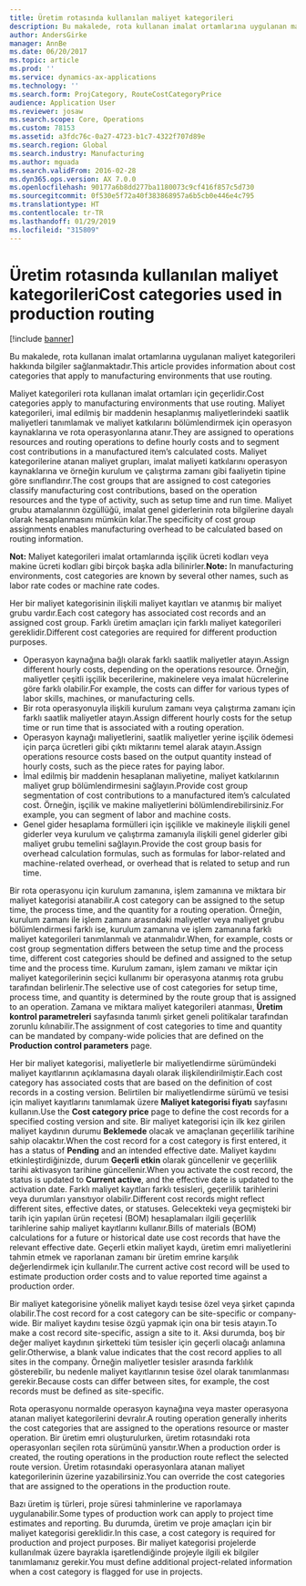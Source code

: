 ```yaml
---
title: Üretim rotasında kullanılan maliyet kategorileri
description: Bu makalede, rota kullanan imalat ortamlarına uygulanan maliyet kategorileri hakkında bilgiler sağlanmaktadır.
author: AndersGirke
manager: AnnBe
ms.date: 06/20/2017
ms.topic: article
ms.prod: ''
ms.service: dynamics-ax-applications
ms.technology: ''
ms.search.form: ProjCategory, RouteCostCategoryPrice
audience: Application User
ms.reviewer: josaw
ms.search.scope: Core, Operations
ms.custom: 78153
ms.assetid: a3fdc76c-0a27-4723-b1c7-4322f707d89e
ms.search.region: Global
ms.search.industry: Manufacturing
ms.author: mguada
ms.search.validFrom: 2016-02-28
ms.dyn365.ops.version: AX 7.0.0
ms.openlocfilehash: 90177a6b8dd277ba1180073c9cf416f857c5d730
ms.sourcegitcommit: 0f530e5f72a40f383868957a6b5cb0e446e4c795
ms.translationtype: HT
ms.contentlocale: tr-TR
ms.lasthandoff: 01/29/2019
ms.locfileid: "315809"
---
```

# <a name="cost-categories-used-in-production-routing"></a><span data-ttu-id="6743c-103">Üretim rotasında kullanılan maliyet kategorileri</span><span class="sxs-lookup"><span data-stu-id="6743c-103">Cost categories used in production routing</span></span>

[!include [banner](../includes/banner.md)]

<span data-ttu-id="6743c-104">Bu makalede, rota kullanan imalat ortamlarına uygulanan maliyet kategorileri hakkında bilgiler sağlanmaktadır.</span><span class="sxs-lookup"><span data-stu-id="6743c-104">This article provides information about cost categories that apply to manufacturing environments that use routing.</span></span>

<span data-ttu-id="6743c-105">Maliyet kategorileri rota kullanan imalat ortamları için geçerlidir.</span><span class="sxs-lookup"><span data-stu-id="6743c-105">Cost categories apply to manufacturing environments that use routing.</span></span> <span data-ttu-id="6743c-106">Maliyet kategorileri, imal edilmiş bir maddenin hesaplanmış maliyetlerindeki saatlik maliyetleri tanımlamak ve maliyet katkılarını bölümlendirmek için operasyon kaynaklarına ve rota operasyonlarına atanır.</span><span class="sxs-lookup"><span data-stu-id="6743c-106">They are assigned to operations resources and routing operations to define hourly costs and to segment cost contributions in a manufactured item’s calculated costs.</span></span> <span data-ttu-id="6743c-107">Maliyet kategorilerine atanan maliyet grupları, imalat maliyeti katkılarını operasyon kaynaklarına ve örneğin kurulum ve çalıştırma zamanı gibi faaliyetin tipine göre sınıflandırır.</span><span class="sxs-lookup"><span data-stu-id="6743c-107">The cost groups that are assigned to cost categories classify manufacturing cost contributions, based on the operation resources and the type of activity, such as setup time and run time.</span></span> <span data-ttu-id="6743c-108">Maliyet grubu atamalarının özgüllüğü, imalat genel giderlerinin rota bilgilerine dayalı olarak hesaplanmasını mümkün kılar.</span><span class="sxs-lookup"><span data-stu-id="6743c-108">The specificity of cost group assignments enables manufacturing overhead to be calculated based on routing information.</span></span> 

<span data-ttu-id="6743c-109">**Not:** Maliyet kategorileri imalat ortamlarında işçilik ücreti kodları veya makine ücreti kodları gibi birçok başka adla bilinirler.</span><span class="sxs-lookup"><span data-stu-id="6743c-109">**Note:** In manufacturing environments, cost categories are known by several other names, such as labor rate codes or machine rate codes.</span></span> 

<span data-ttu-id="6743c-110">Her bir maliyet kategorisinin ilişkili maliyet kayıtları ve atanmış bir maliyet grubu vardır.</span><span class="sxs-lookup"><span data-stu-id="6743c-110">Each cost category has associated cost records and an assigned cost group.</span></span> <span data-ttu-id="6743c-111">Farklı üretim amaçları için farklı maliyet kategorileri gereklidir.</span><span class="sxs-lookup"><span data-stu-id="6743c-111">Different cost categories are required for different production purposes.</span></span>

-   <span data-ttu-id="6743c-112">Operasyon kaynağına bağlı olarak farklı saatlik maliyetler atayın.</span><span class="sxs-lookup"><span data-stu-id="6743c-112">Assign different hourly costs, depending on the operations resource.</span></span> <span data-ttu-id="6743c-113">Örneğin, maliyetler çeşitli işçilik becerilerine, makinelere veya imalat hücrelerine göre farklı olabilir.</span><span class="sxs-lookup"><span data-stu-id="6743c-113">For example, the costs can differ for various types of labor skills, machines, or manufacturing cells.</span></span>
-   <span data-ttu-id="6743c-114">Bir rota operasyonuyla ilişkili kurulum zamanı veya çalıştırma zamanı için farklı saatlik maliyetler atayın.</span><span class="sxs-lookup"><span data-stu-id="6743c-114">Assign different hourly costs for the setup time or run time that is associated with a routing operation.</span></span>
-   <span data-ttu-id="6743c-115">Operasyon kaynağı maliyetlerini, saatlik maliyetler yerine işçilik ödemesi için parça ücretleri gibi çıktı miktarını temel alarak atayın.</span><span class="sxs-lookup"><span data-stu-id="6743c-115">Assign operations resource costs based on the output quantity instead of hourly costs, such as the piece rates for paying labor.</span></span>
-   <span data-ttu-id="6743c-116">İmal edilmiş bir maddenin hesaplanan maliyetine, maliyet katkılarının maliyet grup bölümlendirmesini sağlayın.</span><span class="sxs-lookup"><span data-stu-id="6743c-116">Provide cost group segmentation of cost contributions to a manufactured item’s calculated cost.</span></span> <span data-ttu-id="6743c-117">Örneğin, işçilik ve makine maliyetlerini bölümlendirebilirsiniz.</span><span class="sxs-lookup"><span data-stu-id="6743c-117">For example, you can segment of labor and machine costs.</span></span>
-   <span data-ttu-id="6743c-118">Genel gider hesaplama formülleri için işçilikle ve makineyle ilişkili genel giderler veya kurulum ve çalıştırma zamanıyla ilişkili genel giderler gibi maliyet grubu temelini sağlayın.</span><span class="sxs-lookup"><span data-stu-id="6743c-118">Provide the cost group basis for overhead calculation formulas, such as formulas for labor-related and machine-related overhead, or overhead that is related to setup and run time.</span></span>

<span data-ttu-id="6743c-119">Bir rota operasyonu için kurulum zamanına, işlem zamanına ve miktara bir maliyet kategorisi atanabilir.</span><span class="sxs-lookup"><span data-stu-id="6743c-119">A cost category can be assigned to the setup time, the process time, and the quantity for a routing operation.</span></span> <span data-ttu-id="6743c-120">Örneğin, kurulum zamanı ile işlem zamanı arasındaki maliyetler veya maliyet grubu bölümlendirmesi farklı ise, kurulum zamanına ve işlem zamanına farklı maliyet kategorileri tanımlanmalı ve atanmalıdır.</span><span class="sxs-lookup"><span data-stu-id="6743c-120">When, for example, costs or cost group segmentation differs between the setup time and the process time, different cost categories should be defined and assigned to the setup time and the process time.</span></span> <span data-ttu-id="6743c-121">Kurulum zamanı, işlem zamanı ve miktar için maliyet kategorilerinin seçici kullanımı bir operasyona atanmış rota grubu tarafından belirlenir.</span><span class="sxs-lookup"><span data-stu-id="6743c-121">The selective use of cost categories for setup time, process time, and quantity is determined by the route group that is assigned to an operation.</span></span> <span data-ttu-id="6743c-122">Zamana ve miktara maliyet kategorileri atanması, **Üretim kontrol parametreleri** sayfasında tanımlı şirket geneli politikalar tarafından zorunlu kılınabilir.</span><span class="sxs-lookup"><span data-stu-id="6743c-122">The assignment of cost categories to time and quantity can be mandated by company-wide policies that are defined on the **Production control parameters** page.</span></span> 

<span data-ttu-id="6743c-123">Her bir maliyet kategorisi, maliyetlerle bir maliyetlendirme sürümündeki maliyet kayıtlarının açıklamasına dayalı olarak ilişkilendirilmiştir.</span><span class="sxs-lookup"><span data-stu-id="6743c-123">Each cost category has associated costs that are based on the definition of cost records in a costing version.</span></span> <span data-ttu-id="6743c-124">Belirtilen bir maliyetlendirme sürümü ve tesisi için maliyet kayıtlarını tanımlamak üzere **Maliyet kategorisi fiyatı** sayfasını kullanın.</span><span class="sxs-lookup"><span data-stu-id="6743c-124">Use the **Cost category price** page to define the cost records for a specified costing version and site.</span></span> <span data-ttu-id="6743c-125">Bir maliyet kategorisi için ilk kez girilen maliyet kaydının durumu **Beklemede** olacak ve amaçlanan geçerlilik tarihine sahip olacaktır.</span><span class="sxs-lookup"><span data-stu-id="6743c-125">When the cost record for a cost category is first entered, it has a status of **Pending** and an intended effective date.</span></span> <span data-ttu-id="6743c-126">Maliyet kaydını etkinleştirdiğinizde, durum **Geçerli etkin** olarak güncellenir ve geçerlilik tarihi aktivasyon tarihine güncellenir.</span><span class="sxs-lookup"><span data-stu-id="6743c-126">When you activate the cost record, the status is updated to **Current active**, and the effective date is updated to the activation date.</span></span> <span data-ttu-id="6743c-127">Farklı maliyet kayıtları farklı tesisleri, geçerlilik tarihlerini veya durumları yansıtıyor olabilir.</span><span class="sxs-lookup"><span data-stu-id="6743c-127">Different cost records might reflect different sites, effective dates, or statuses.</span></span> <span data-ttu-id="6743c-128">Gelecekteki veya geçmişteki bir tarih için yapılan ürün reçetesi (BOM) hesaplamaları ilgili geçerlilik tarihlerine sahip maliyet kayıtlarını kullanır.</span><span class="sxs-lookup"><span data-stu-id="6743c-128">Bills of materials (BOM) calculations for a future or historical date use cost records that have the relevant effective date.</span></span> <span data-ttu-id="6743c-129">Geçerli etkin maliyet kaydı, üretim emri maliyetlerini tahmin etmek ve raporlanan zamanı bir üretim emrine karşılık değerlendirmek için kullanılır.</span><span class="sxs-lookup"><span data-stu-id="6743c-129">The current active cost record will be used to estimate production order costs and to value reported time against a production order.</span></span> 

<span data-ttu-id="6743c-130">Bir maliyet kategorisine yönelik maliyet kaydı tesise özel veya şirket çapında olabilir.</span><span class="sxs-lookup"><span data-stu-id="6743c-130">The cost record for a cost category can be site-specific or company-wide.</span></span> <span data-ttu-id="6743c-131">Bir maliyet kaydını tesise özgü yapmak için ona bir tesis atayın.</span><span class="sxs-lookup"><span data-stu-id="6743c-131">To make a cost record site-specific, assign a site to it.</span></span> <span data-ttu-id="6743c-132">Aksi durumda, boş bir değer maliyet kaydının şirketteki tüm tesisler için geçerli olacağı anlamına gelir.</span><span class="sxs-lookup"><span data-stu-id="6743c-132">Otherwise, a blank value indicates that the cost record applies to all sites in the company.</span></span> <span data-ttu-id="6743c-133">Örneğin maliyetler tesisler arasında farklılık gösterebilir, bu nedenle maliyet kayıtlarının tesise özel olarak tanımlanması gerekir.</span><span class="sxs-lookup"><span data-stu-id="6743c-133">Because costs can differ between sites, for example, the cost records must be defined as site-specific.</span></span> 

<span data-ttu-id="6743c-134">Rota operasyonu normalde operasyon kaynağına veya master operasyona atanan maliyet kategorilerini devralır.</span><span class="sxs-lookup"><span data-stu-id="6743c-134">A routing operation generally inherits the cost categories that are assigned to the operations resource or master operation.</span></span> <span data-ttu-id="6743c-135">Bir üretim emri oluşturulurken, üretim rotasındaki rota operasyonları seçilen rota sürümünü yansıtır.</span><span class="sxs-lookup"><span data-stu-id="6743c-135">When a production order is created, the routing operations in the production route reflect the selected route version.</span></span> <span data-ttu-id="6743c-136">Üretim rotasındaki operasyonlara atanan maliyet kategorilerinin üzerine yazabilirsiniz.</span><span class="sxs-lookup"><span data-stu-id="6743c-136">You can override the cost categories that are assigned to the operations in the production route.</span></span> 

<span data-ttu-id="6743c-137">Bazı üretim iş türleri, proje süresi tahminlerine ve raporlamaya uygulanabilir.</span><span class="sxs-lookup"><span data-stu-id="6743c-137">Some types of production work can apply to project time estimates and reporting.</span></span> <span data-ttu-id="6743c-138">Bu durumda, üretim ve proje amaçları için bir maliyet kategorisi gereklidir.</span><span class="sxs-lookup"><span data-stu-id="6743c-138">In this case, a cost category is required for production and project purposes.</span></span> <span data-ttu-id="6743c-139">Bir maliyet kategorisi projelerde kullanılmak üzere bayrakla işaretlendiğinde projeyle ilgili ek bilgiler tanımlamanız gerekir.</span><span class="sxs-lookup"><span data-stu-id="6743c-139">You must define additional project-related information when a cost category is flagged for use in projects.</span></span>



